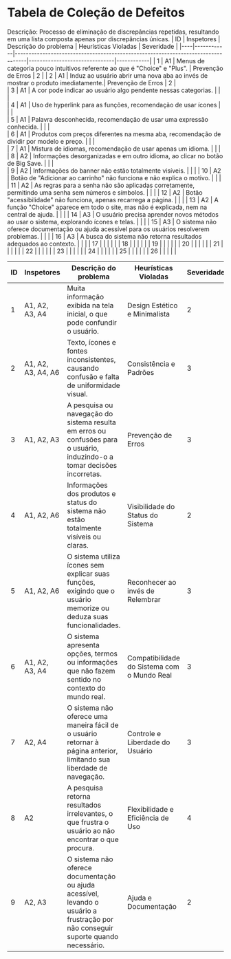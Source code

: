 # Tabela de Coleção de Defeitos

Descrição: Processo de eliminação de discrepâncias repetidas, resultando em uma lista composta apenas por discrepâncias únicas.
| ID | Inspetores |                      Descrição do problema                                       |     Heurísticas Violadas      | Severidade |
|----|------------|----------------------------------------------------------------------------------|-------------------------------|------------|
|  1 |      A1    |  Menus de categoria pouco intuitivos referente ao que é "Choice" e "Plus".       |        Prevenção de Erros     |      2     |
|  2 |      A1    |  Induz ao usuário abrir uma nova aba ao invés de mostrar o produto imediatamente.|       Prevenção de Erros      |      2     |    
|  3 |      A1    |  A cor pode indicar ao usuário algo pendente nessas categorias.                     |                          |            |       
|  4 |      A1    |  Uso de hyperlink para as funções, recomendação de usar ícones        	            |                               |            |    
|  5 |      A1    |  Palavra desconhecida, recomendação de usar uma expressão conhecida.                     |                               |            |      
|  6 |      A1    |  Produtos com preços diferentes na mesma aba, recomendação de dividir por modelo e preço.  |                               |            |      
|  7 |      A1    |  Mistura de idiomas, recomendação de usar apenas um idioma.      |                               |            |      
|  8 |      A2    |  Informações desorganizadas e em outro idioma, ao clicar no botão de Big Save.                     |                               |            |      
|  9 |      A2    |  Informações do banner não estão totalmente visíveis.                     |                               |            | 
| 10 |      A2    |  Botão de "Adicionar ao carrinho" não funciona e não explica o motivo.  |                               |            |
| 11 |      A2    |  As regras para a senha não são aplicadas corretamente, permitindo uma senha sem números e símbolos. |                               |            |
| 12 |      A2    |  Botão "acessibilidade" não funciona, apenas recarrega a página.                     |                               |            |
| 13 |      A2    |  A função "Choice" aparece em todo o site, mas não é explicada, nem na central de ajuda.        |                               |            |
| 14 |      A3    |  O usuário precisa aprender novos métodos ao usar o sistema, explorando ícones e telas.                     |                               |            |
| 15 |      A3    |  O sistema não oferece documentação ou ajuda acessível para os usuários resolverem problemas.    |                               |            |
| 16 |      A3    |  A busca do sistema não retorna resultados adequados ao contexto.                     |                               |            |
| 17 |            |                       |                               |            |
| 18 |            |                       |                               |            |
| 19 |            |                       |                               |            |
| 20 |            |                       |                               |            |
| 21 |            |                       |                               |            |
| 22 |            |                       |                               |            |
| 23 |            |                       |                               |            |
| 24 |            |                       |                               |            |
| 25 |            |                       |                               |            |
| 26 |            |                       |                               |            |


| ID | Inspetores | Descrição do problema |          Heurísticas Violadas                    | Severidade |
|----|----------------|-----------------------|--------------------------------------------------|------------|
|  1 | A1, A2, A3, A4 |            Muita informação exibida na tela inicial, o que pode confundir o usuário.           |       Design Estético e Minimalista              |      2      |
|  2 |       A1, A2, A3, A4, A6     |           Texto, ícones e fontes inconsistentes, causando confusão e falta de uniformidade visual.            |       Consistência e Padrões                     |      3      |    
|  3 |      A1, A2, A3      |            A pesquisa ou navegação do sistema resulta em erros ou confusões para o usuário, induzindo-o a tomar decisões incorretas.           |       Prevenção de Erros                         |     3       |       
|  4 |      A1, A2, A6      |          	Informações dos produtos e status do sistema não estão totalmente visíveis ou claras.             |       Visibilidade do Status do Sistema          |     2       |    
|  5 |      A1, A2, A6      |         O sistema utiliza ícones sem explicar suas funções, exigindo que o usuário memorize ou deduza suas funcionalidades.              |       Reconhecer ao invés de Relembrar           |      3      |      
|  6 |         	A1, A2, A3, A4   |         O sistema apresenta opções, termos ou informações que não fazem sentido no contexto do mundo real.              |       Compatibilidade do Sistema com o Mundo Real|     3       |      
|  7 |        A2, A4    |         	O sistema não oferece uma maneira fácil de o usuário retornar à página anterior, limitando sua liberdade de navegação.              |       Controle e Liberdade do Usuário            |      3      |      
|  8 |      A2      |              A pesquisa retorna resultados irrelevantes, o que frustra o usuário ao não encontrar o que procura.         |       Flexibilidade e Eficiência de Uso          |      4      |      
|  9 |        A2, A3    |            O sistema não oferece documentação ou ajuda acessível, levando o usuário a frustração por não conseguir suporte quando necessário.           |      Ajuda e Documentação                        |      2      |      

     

